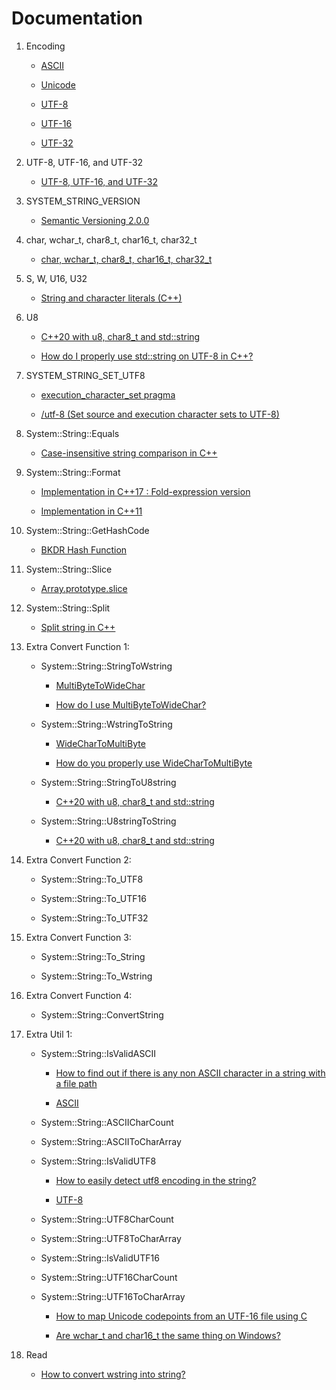 # Documentation

1. Encoding

    * [ASCII](https://en.wikipedia.org/wiki/ASCII)

    * [Unicode](https://en.wikipedia.org/wiki/Unicode)

    * [UTF-8](https://en.wikipedia.org/wiki/UTF-8)

    * [UTF-16](https://en.wikipedia.org/wiki/UTF-16)

    * [UTF-32](https://en.wikipedia.org/wiki/UTF-32)

1. UTF-8, UTF-16, and UTF-32

    * [UTF-8, UTF-16, and UTF-32](https://stackoverflow.com/questions/496321/utf-8-utf-16-and-utf-32)

1. SYSTEM_STRING_VERSION

    * [Semantic Versioning 2.0.0](https://semver.org/)

1. char, wchar_t, char8_t, char16_t, char32_t

    * [char, wchar_t, char8_t, char16_t, char32_t](https://learn.microsoft.com/en-us/cpp/cpp/char-wchar-t-char16-t-char32-t?view=msvc-170)

1. S, W, U16, U32

    * [String and character literals (C++)](https://learn.microsoft.com/en-us/cpp/cpp/string-and-character-literals-cpp?view=msvc-170)

1. U8

    * [C++20 with u8, char8_t and std::string](https://stackoverflow.com/questions/56833000/c20-with-u8-char8-t-and-stdstring)

    * [How do I properly use std::string on UTF-8 in C++?](https://stackoverflow.com/questions/50403342/how-do-i-properly-use-stdstring-on-utf-8-in-c)

1. SYSTEM_STRING_SET_UTF8

    * [execution_character_set pragma](https://learn.microsoft.com/en-us/cpp/preprocessor/execution-character-set?view=msvc-170)

    * [/utf-8 (Set source and execution character sets to UTF-8)](https://learn.microsoft.com/en-us/cpp/build/reference/utf-8-set-source-and-executable-character-sets-to-utf-8?view=msvc-170)

1. System::String::Equals

    * [Case-insensitive string comparison in C++](https://stackoverflow.com/questions/11635/case-insensitive-string-comparison-in-c)

1. System::String::Format

    * [Implementation in C++17 : Fold-expression version](https://codereview.stackexchange.com/questions/269425/implementing-stdformat)

    * [Implementation in C++11](https://www.cnblogs.com/qicosmos/p/4325949.html)

1. System::String::GetHashCode

    * [BKDR Hash Function](https://byvoid.com/zhs/blog/string-hash-compare/)

1. System::String::Slice

    * [Array.prototype.slice](https://developer.mozilla.org/en-US/docs/Web/JavaScript/Reference/Global_Objects/Array/slice)

1. System::String::Split

    * [Split string in C++](https://stackoverflow.com/questions/14265581/parse-split-a-string-in-c-using-string-delimiter-standard-c)

1. Extra Convert Function 1:

    * System::String::StringToWstring

        * [MultiByteToWideChar](https://learn.microsoft.com/en-us/windows/win32/api/stringapiset/nf-stringapiset-multibytetowidechar)

        * [How do I use MultiByteToWideChar?](https://stackoverflow.com/questions/6693010/how-do-i-use-multibytetowidechar)

    * System::String::WstringToString

        * [WideCharToMultiByte](https://learn.microsoft.com/en-us/windows/win32/api/stringapiset/nf-stringapiset-widechartomultibyte)

        * [How do you properly use WideCharToMultiByte](https://stackoverflow.com/questions/215963/how-do-you-properly-use-widechartomultibyte)

    * System::String::StringToU8string

        * [C++20 with u8, char8_t and std::string](https://stackoverflow.com/questions/56833000/c20-with-u8-char8-t-and-stdstring)

    * System::String::U8stringToString

        * [C++20 with u8, char8_t and std::string](https://stackoverflow.com/questions/56833000/c20-with-u8-char8-t-and-stdstring)

1. Extra Convert Function 2:

    * System::String::To_UTF8

    * System::String::To_UTF16

    * System::String::To_UTF32

1. Extra Convert Function 3:

    * System::String::To_String

    * System::String::To_Wstring

1. Extra Convert Function 4:

    * System::String::ConvertString

1. Extra Util 1:

    * System::String::IsValidASCII

        * [How to find out if there is any non ASCII character in a string with a file path](https://stackoverflow.com/questions/48212992/how-to-find-out-if-there-is-any-non-ascii-character-in-a-string-with-a-file-path)

        * [ASCII](https://en.wikipedia.org/wiki/ASCII)

    * System::String::ASCIICharCount

    * System::String::ASCIIToCharArray

    * System::String::IsValidUTF8

        * [How to easily detect utf8 encoding in the string?](https://stackoverflow.com/questions/28270310/how-to-easily-detect-utf8-encoding-in-the-string)

        * [UTF-8](https://en.wikipedia.org/wiki/UTF-8)

    * System::String::UTF8CharCount

    * System::String::UTF8ToCharArray

    * System::String::IsValidUTF16

    * System::String::UTF16CharCount

    * System::String::UTF16ToCharArray

        * [How to map Unicode codepoints from an UTF-16 file using C](https://stackoverflow.com/questions/43564445/how-to-map-unicode-codepoints-from-an-utf-16-file-using-c)

        * [Are wchar_t and char16_t the same thing on Windows?](https://stackoverflow.com/questions/53293159/are-wchar-t-and-char16-t-the-same-thing-on-windows)

1. Read

    * [How to convert wstring into string?](https://stackoverflow.com/questions/4804298/how-to-convert-wstring-into-string)